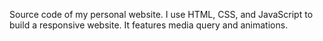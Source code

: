 Source code of my personal website.
I use HTML, CSS, and JavaScript to build a responsive website.
It features media query and animations.
